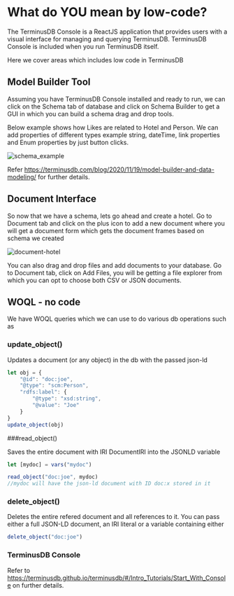 # What do YOU mean by low-code?

The TerminusDB Console is a ReactJS application that provides users with a visual interface for managing and querying TerminusDB.
TerminusDB Console is included when you run TerminusDB itself.

Here we cover areas which includes low code in TerminusDB

## Model Builder Tool

Assuming you have TerminusDB Console installed and ready to run, we can click on the Schema tab of database and click on Schema Builder to get a GUI in which you can build a schema drag and drop tools.

Below example shows how Likes are related to Hotel and Person. We can add properties of different types example string, dateTime, link properties and Enum properties by just button clicks.

![schema_example](https://assets.terminusdb.com/docs/schema-hotel.JPG)

Refer https://terminusdb.com/blog/2020/11/19/model-builder-and-data-modeling/ for further details.

## Document Interface

So now that we have a schema, lets go ahead and create a hotel. Go to Document tab and click on the plus icon to add a new document where you will get a document form which gets the document frames based on schema we created

![document-hotel](https://assets.terminusdb.com/docs/document-hotel.JPG)


You can also drag and drop files and add documents to your database.
Go to Document tab, click on Add Files, you will be getting a file explorer from which you can opt to choose both CSV or JSON documents.

## WOQL - no code

We have WOQL queries which we can use to do various db operations such as

### update_object()

Updates a document (or any object) in the db with the passed json-ld

```javascript
let obj = {
    "@id": "doc:joe",
    "@type": "scm:Person",
    "rdfs:label": {
        "@type": "xsd:string",
        "@value": "Joe"
    }
}
update_object(obj)
```

###read_object()

Saves the entire document with IRI DocumentIRI into the JSONLD variable

```javascript
let [mydoc] = vars("mydoc")

read_object("doc:joe", mydoc)
//mydoc will have the json-ld document with ID doc:x stored in it
```

### delete_object()

Deletes the entire refered document and all references to it. You can pass either a full JSON-LD document, an IRI literal or a variable containing either

```javascript
delete_object("doc:joe")
```

### TerminusDB Console

Refer to https://terminusdb.github.io/terminusdb/#/Intro_Tutorials/Start_With_Console on further details.
